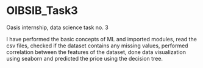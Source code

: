 # OIBSIB_Task3
Oasis internship, data science task no. 3

I have performed the basic concepts of ML and imported modules, read the csv files, checked if the dataset contains any missing values, performed correlation between the features of the dataset, done data visualization using seaborn and predicted the price using the decision tree.
